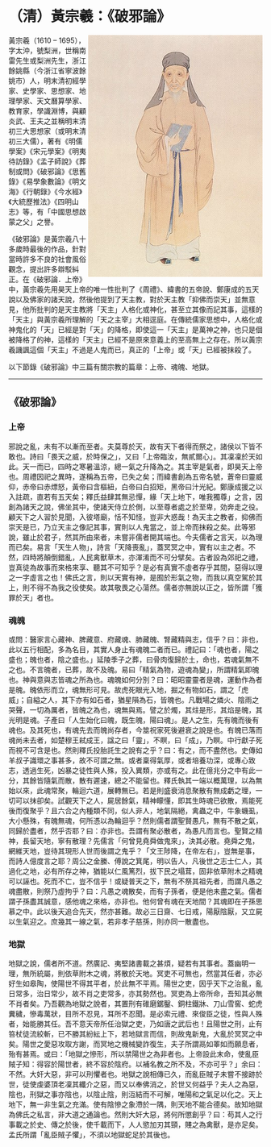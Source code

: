 # （清）黃宗羲：《破邪論》

<img src="黃宗羲.jpg" align="right">

黃宗羲（1610 – 1695），字太沖，號梨洲，世稱南雷先生或梨洲先生，浙江餘姚縣（今浙江省寧波餘姚市）人，明末清初經學家、史學家、思想家、地理學家、天文曆算學家、教育家，學識淵博，與顧炎武、王夫之並稱明末清初三大思想家（或明末清初三大儒），著有《明儒學案》《宋元學案》《明夷待訪錄》《孟子師說》《葬制或問》《破邪論》《思舊錄》《易學象數論》《明文海》《行朝錄》《今水經》《大統歷推法》《四明山志》等，有「中國思想啟蒙之父」之譽。

《破邪論》是黃宗羲八十多歲時最後的作品，針對當時許多不良的社會風俗觀念，提出許多辯駁糾正。在《破邪論．上帝》中，黃宗羲先用昊天上帝的唯一性批判了《周禮》、緯書的五帝說、鄭康成的五天說以及佛家的諸天說，然後他提到了天主教，對於天主教「抑佛而崇天」並無意見，他所批判的是天主教將「天主」人格化或神化，甚至立其像而記其事，這樣的「天主」與黃宗羲所理解的「天之主宰」大相逕庭。在傳統儒家思想中，人格化或神鬼化的「天」已經是對「天」的降格，即使這一「天主」是萬神之神，也只是個被降格了的神，這樣的「天主」已經不是原來意義上的至高無上之存在。所以黃宗羲譏諷這個「天主」不過是人鬼而已，真正的「上帝」或「天」已經被抹殺了。

以下節錄《破邪論》中三篇有關宗教的篇章：上帝、魂魄、地獄。

***

## 《破邪論》

### 上帝

邪說之亂，未有不以漸而至者。夫莫尊於天，故有天下者得而祭之，諸侯以下皆不敢也。詩曰「畏天之威，於時保之」，又曰「上帝臨汝，無貳爾心」。其凜凜於天如此。天一而已，四時之寒暑溫涼，總一氣之升降為之。其主宰是氣者，即昊天上帝也。周禮因祀之異時，遂稱為五帝，已失之矣；而緯書創為五帝名號，蒼帝曰靈威仰，赤帝曰赤熛怒，黃帝曰含樞紐，白帝曰白招矩，黑帝曰汁光紀。鄭康成援之以入註疏，直若有五天矣；釋氏益肆其無忌憚，緣「天上地下，唯我獨尊」之言，因創為諸天之說，佛坐其中，使諸天侍立於側，以至尊者處之於至卑，効奔走之役。顧天下之人習於見聞，入彼塔廟，恬不知怪，豈非大惑哉！為天主之教者，抑佛而崇天是已，乃立天主之像記其事，實則以人鬼當之，並上帝而抹殺之矣。此等邪說，雖止於君子，然其所由來者，未嘗非儒者開其端也。今夫儒者之言天，以為理而已矣。易言「天生人物」，詩言「天降喪亂」，蓋冥冥之中，實有以主之者。不然，四時將顛倒錯亂，人民禽獸草木，亦渾淆而不可分擘矣。古者設為郊祀之禮，豈真徒為故事而來格來享、聽其不可知乎？是必有真實不虛者存乎其間，惡得以理之一字虛言之也！佛氏之言，則以天實有神，是囿於形氣之物，而我以真空駕於其上，則不得不為我之役使矣。故其敬畏之心蕩然。儒者亦無說以正之，皆所謂「獲罪於天」者也。

### 魂魄

或問：醫家言心藏神、脾藏意、府藏魂、肺藏魄、腎藏精與志，信乎？曰：非也，此以五行相配，多為名目，其實人身止有魂魄二者而已。禮記曰：「魂也者，陽之盛也；魄也者，陰之盛也。」延陵季子之葬，曰骨肉復歸於土，命也，若魂氣無不之也。不言魄者，已葬，故不及魄。易曰「精氣為物，遊魂為變」，所謂精氣即魄也。神與意與志皆魂之所為也。魂魄如何分別？曰：昭昭靈靈者是魂，運動作為者是魄。魄依形而立，魂無形可見。故虎死眼光入地，掘之有物如石，謂之「虎威」；自縊之人，其下亦有如石者，猶星隕為石，皆魄也。凡戰場之燐火、陰雨之哭聲，一切為厲者，皆魄之為也，魂無與焉。譬之於燭，其炷是形，其焰是魄，其光明是魂。子產曰「人生始化曰魄，既生魄，陽曰魂」。是人之生，先有魄而後有魂也。及其死也，有魂先去而魄尚存者，今筮祝家死後避衰之說是也。有魄已落而魂尚未去者，如楚穆王弒成王，諡之曰「靈」，不瞑，曰「成」，乃瞑。中行獻子死而視不可含是也。然則釋氏投胎託生之說有之乎？曰：有之，而不盡然也。史傳如羊叔子識環之事甚多，故不可謂之無。或者稟得氣厚，或者培養功深，或專心致志，透過生死，凶暴之徒性與人殊，投入異類，亦或有之。此在億兆分之中有此一分，其餘皆隨氣而散，散有遲速，總之不能留也。釋氏執其一端以概萬理，以為無始以來，此魂常聚，輪迴六道，展轉無已。若是則盛衰消息聚散有無成虧之理，一切可以抹卻矣。試觀天下之人，屍居餘氣，精神矇懂，即其生時魂已欲散，焉能死後而復聚乎？且六合之內種類不同，似人非人，地氣隔絕，禽蟲之中，牛象蟣虱，大小懸殊，有魄無魂，何所憑以為輪迴乎？然則儒者謂聖賢愚凡，無有不散之氣，同歸於盡者，然乎否耶？曰：亦非也。吾謂有聚必散者，為愚凡而言也。聖賢之精神，長留天地，寧有散理？先儒言「何曾見堯舜做鬼來」，決其必散。堯舜之鬼，網維天地，豈待其現形人世而後謂之鬼乎？「文王陟降，在帝左右」，豈無是事，而詩人億度言之耶？周公之金縢、傅說之箕尾，明以告人，凡後世之志士仁人，其過化之地，必有所存之神，猶能以仁風篤烈，拔下民之塌茸，固非依草附木之精魂可以誣也。死而不亡，豈不信乎！或疑普天之下，無有不祭其祖先者，而謂凡愚之魂盡散，則祭乃虛拘乎？曰：凡愚之魂散矣，而有子孫者，便是他未盡之氣。儒者謂子孫盡其誠意，感他魂之來格，亦非也。他何曾有魂在天地間？其魂即在子孫思慕之中。此以後天追合先天，然亦甚難。故必三日齋、七日戒，陽厭陰厭，又立屍以生氣迎之。庶幾其一線之氣，若非孝子慈孫，則亦同一散盡也。

### 地獄

地獄之說，儒者所不道。然廣記、夷堅諸書載之甚煩，疑若有其事者。蓋幽明一理，無所統屬，則依草附木之魂，將散於天地。冥吏不可無也，然當其任者，亦必好生如皋陶，使陽世不得其平者，於此無不平焉。陽世之吏，因乎天下之治亂，亂日常多，治日常少，故不肖之吏常多，亦其勢然也。冥吏為上帝所命，吾知其必無不肖者矣。乃吾觀為地獄之說者，其置刑有碓磨鋸鑿、銅柱鐵牀、刀山雪窖、蛇虎糞穢，慘毒萬狀，目所不忍見，耳所不忍聞。是必索元禮、來俊臣之徒，性與人殊者，始能勝其任。吾不意天帝所任治獄之吏，乃如唐之武后也！且陽世之刑，止有笞杖徒流絞斬，已不勝其紛紜上下，若地獄言而信，則故鬼新鬼，大亂於冥冥之中矣。陽世之愛惡攻取方謝，而冥地之機械變詐復生，夫子所謂鬲如睪如而願息者，殆有甚焉。或曰：「地獄之慘形，所以禁陽世之為非者也。上帝設此末命，使亂臣賊子知：得容於陽世者，終不容於陰府。以補名教之所不及，不亦可乎？」余曰：不然。大奸大惡，非可以刑懼者也。地獄之說相傳已久，而亂臣賊子未嘗不接跡於世，徒使虔婆頂老凜其纖介之惡，而又以奉佛消之，於世又何益乎？夫人之為惡，陰也，刑獄之事亦陰也，以陰止陰，則沍結而不可解，唯陽和之氣足以化之。天上地下，無一非生氣之充滿。使有陰慘之象滯於一隅，則天地不能合德矣。故知地獄為佛氏之私言，非大道之通論也。然則大奸大惡，將何所懲創乎？曰：苟其人之行事載之於史、傳之於後，使千載而下，人人慾加刃其頸，賤之為禽獸，是亦足矣。孟氏所謂「亂臣賊子懼」，不須以地獄蛇足於其後也。
